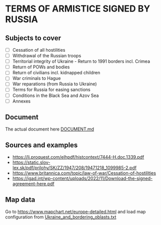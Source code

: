 # TERMS OF ARMISTICE SIGNED BY RUSSIA

## Subjects to cover

- [ ] Cessation of all hostilities
- [ ] Withdrawal of the Russian troops
- [ ] Territorial integrity of Ukraine - Return to 1991 borders incl. Crimea
- [ ] Return of POWs and bodies
- [ ] Return of civilians incl. kidnapped children
- [ ] War criminals to Hague
- [ ] War reparations (from Russia to Ukraine)
- [ ] Terms for Russia for easing sanctions
- [ ] Conditions in the Black Sea and Azov Sea
- [ ] Annexes

## Document

The actual document here [DOCUMENT.md](DOCUMENT.md)

## Sources and examples

- https://li.proquest.com/elhpdf/histcontext/7444-H.doc.1339.pdf
- https://static.slov-lex.sk/pdf/prilohy/SK/ZZ/1947/208/19471218_1099985-2.pdf
- https://www.britannica.com/topic/law-of-war/Cessation-of-hostilities
- https://igad.int/wp-content/uploads/2022/11/Download-the-signed-agreement-here.pdf

## Map data

Go to https://www.mapchart.net/europe-detailed.html and load map configuration from [Ukraine_and_bordering_oblasts.txt](data/Ukraine_and_bordering_oblasts.txt)
